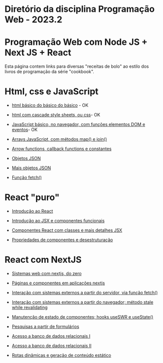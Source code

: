 # Diretório da disciplina Programação Web - 2023.2

# Programação Web com Node JS + Next JS + React
Esta página contem links para diversas "receitas de bolo" ao estilo dos livros de programação da série "cookbook".

# Html, css e JavaScript

*   <a href="https://sites.google.com/view/fabricio10/p%C3%A1gina-inicial/cursos/pweb/html-b%C3%A1sico">html básico do básico do básico</a> - OK

*   <a href="https://sites.google.com/view/fabricio10/p%C3%A1gina-inicial/cursos/pweb/receita-html-css">html com cascade style sheets, ou css</a>- OK

*   <a href="https://sites.google.com/view/fabricio10/p%C3%A1gina-inicial/cursos/pweb/receita-html-js1">JavaScript básico, no navegador, com funções elementos DOM e eventos</a>- OK

*   <a href="https://sites.google.com/view/fabricio10/p%C3%A1gina-inicial/cursos/pweb/receita-html-js2">Arrays JavaScript, com métodos map() e join() </a>

*   <a href="">Arrow functions, callback functions e constantes </a>

*   <a href="">Objetos JSON</a>

*   <a href="">Mais objetos JSON</a>

*   <a href="">Função fetch()</a>

# React "puro"

*   <a href="">Introdução ao React</a>

*   <a href="">Introdução ao JSX e componentes funcionais</a>

*   <a href="">Componentes React com classes e mais detalhes JSX</a>

*   <a href="">Propriedades de componentes e desestruturação</a>

# React com NextJS

*   <a href="">Sistemas web com nextjs, do zero</a>

*   <a href="">Páginas e componentes em aplicações nextjs</a>

*   <a href="">Interação com sistemas externos a partir do servidor, via função fetch() </a>

*   <a href="">Interação com sistemas externos a partir do navegador; método stale while revalidating</a>

*   <a href="">Manutenção de estado de componentes; hooks useSWR e useState()</a>

*   <a href="">Pesquisas a partir de formulários</a>

*   <a href="">Acesso a banco de dados relacionais I</a>

*   <a href="">Acesso a banco de dados relacionais II</a>

*   <a href="">Rotas dinâmicas e geração de conteúdo estático</a>